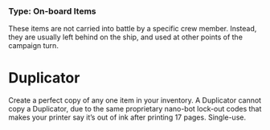 ### Type: On-board Items

These items are not carried into battle by a specific crew member. Instead, they are usually left behind on the ship, and used at other points of the campaign turn.
# Duplicator

Create a perfect copy of any one item in your inventory. A Duplicator cannot copy a Duplicator, due to the same proprietary nano-bot lock-out codes that makes your printer say it’s out of ink after printing 17 pages. Single-use.